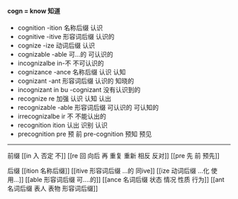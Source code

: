 #### cogn = know 知道
- cognition -ition 名称后缀 认识
- cognitive -itive 形容词后缀 认识的
- cognize -ize 动词后缀 认识
- cognizable -able 可...的 可认识的
- incognizalbe in-不 不可认识的
- cognizance -ance  名称后缀 认识 认知
- cognizant -ant 形容词后缀  认识的 知晓的
- incognizant in bu -cognizant 没有认识到的
- recognize re 加强 认识 认知 认出
- recognizable -able 形容词后缀 可认识的  可认知的
- irrecognizalbe ir 不  不能认出的 
- recognition ition 认出 识别  认识
- precognition pre 预 前 pre-cognition  预知 预见

---
前缀
[[in 入  否定 不]]
[[re  回 向后  再 重复 重新 相反 反对]]
[[pre  先 前 预先]]


后缀
[[ition 名称后缀]]
[[itive 形容词后缀  ...的 同ive]]
[[ize 动词后缀 ...化 使用...]]
[[able  形容词后缀 可....的]]
[[ance 名词后缀  状态 情况 性质 行为]]
[[ant 名词后缀 表人 表物 形容词后缀]]



